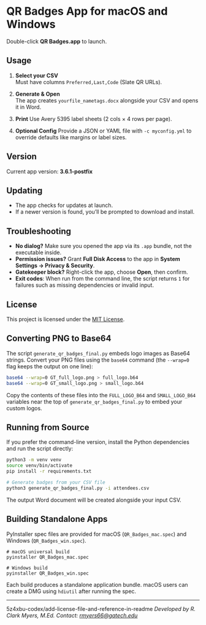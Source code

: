 # QR Badges App for macOS and Windows

Double-click **QR Badges.app** to launch.

## Usage

1. **Select your CSV**  
   Must have columns `Preferred,Last,Code` (Slate QR URLs).

2. **Generate & Open**  
   The app creates `yourfile_nametags.docx` alongside your CSV and opens it in Word.

3. **Print**
   Use Avery 5395 label sheets (2 cols × 4 rows per page).
4. **Optional Config**
   Provide a JSON or YAML file with `-c myconfig.yml` to override defaults like margins or label sizes.

## Version

Current app version: **3.6.1-postfix**

## Updating

- The app checks for updates at launch.  
- If a newer version is found, you’ll be prompted to download and install.

## Troubleshooting

- **No dialog?** Make sure you opened the app via its `.app` bundle, not the executable inside.
- **Permission issues?** Grant **Full Disk Access** to the app in **System Settings → Privacy & Security**.
- **Gatekeeper block?** Right-click the app, choose **Open**, then confirm.
- **Exit codes**: When run from the command line, the script returns `1` for
  failures such as missing dependencies or invalid input.

## License

This project is licensed under the [MIT License](LICENSE).

## Converting PNG to Base64

The script `generate_qr_badges_final.py` embeds logo images as Base64 strings.
Convert your PNG files using the `base64` command (the `--wrap=0` flag keeps the
output on one line):

```bash
base64 --wrap=0 GT_full_logo.png > full_logo.b64
base64 --wrap=0 GT_small_logo.png > small_logo.b64
```

Copy the contents of these files into the `FULL_LOGO_B64` and `SMALL_LOGO_B64`
variables near the top of `generate_qr_badges_final.py` to embed your custom
logos.

## Running from Source

If you prefer the command-line version, install the Python dependencies and run
the script directly:

```bash
python3 -m venv venv
source venv/bin/activate
pip install -r requirements.txt

# Generate badges from your CSV file
python3 generate_qr_badges_final.py -i attendees.csv
```

The output Word document will be created alongside your input CSV.

## Building Standalone Apps

PyInstaller spec files are provided for macOS (`QR_Badges_mac.spec`) and Windows (`QR_Badges_win.spec`).

```
# macOS universal build
pyinstaller QR_Badges_mac.spec

# Windows build
pyinstaller QR_Badges_win.spec
```

Each build produces a standalone application bundle. macOS users can create a DMG using `hdiutil` after running the spec.

---

5z4xbu-codex/add-license-file-and-reference-in-readme
*Developed by R. Clark Myers, M.Ed.*
*Contact: rmyers66@gatech.edu*

